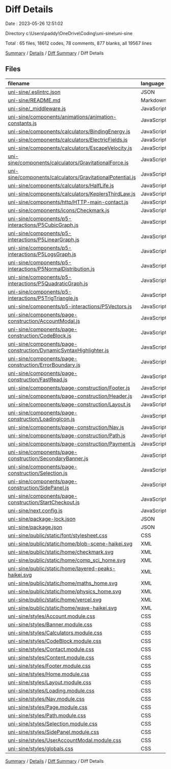 # Diff Details

Date : 2023-05-26 12:51:02

Directory c:\\Users\\paddy\\OneDrive\\Coding\\uni-sine\\uni-sine

Total : 65 files,  18612 codes, 78 comments, 877 blanks, all 19567 lines

[Summary](results.md) / [Details](details.md) / [Diff Summary](diff.md) / Diff Details

## Files
| filename | language | code | comment | blank | total |
| :--- | :--- | ---: | ---: | ---: | ---: |
| [uni-sine/.eslintrc.json](/uni-sine/.eslintrc.json) | JSON | 3 | 0 | 1 | 4 |
| [uni-sine/README.md](/uni-sine/README.md) | Markdown | 20 | 0 | 15 | 35 |
| [uni-sine/_middleware.js](/uni-sine/_middleware.js) | JavaScript | 0 | 7 | 2 | 9 |
| [uni-sine/components/animations/animation-constants.js](/uni-sine/components/animations/animation-constants.js) | JavaScript | 0 | 0 | 1 | 1 |
| [uni-sine/components/calculators/BindingEnergy.js](/uni-sine/components/calculators/BindingEnergy.js) | JavaScript | 191 | 0 | 8 | 199 |
| [uni-sine/components/calculators/ElectricFields.js](/uni-sine/components/calculators/ElectricFields.js) | JavaScript | 164 | 0 | 15 | 179 |
| [uni-sine/components/calculators/EscapeVelocity.js](/uni-sine/components/calculators/EscapeVelocity.js) | JavaScript | 63 | 0 | 9 | 72 |
| [uni-sine/components/calculators/GravitationalForce.js](/uni-sine/components/calculators/GravitationalForce.js) | JavaScript | 77 | 0 | 16 | 93 |
| [uni-sine/components/calculators/GravitationalPotential.js](/uni-sine/components/calculators/GravitationalPotential.js) | JavaScript | 121 | 0 | 10 | 131 |
| [uni-sine/components/calculators/HalfLife.js](/uni-sine/components/calculators/HalfLife.js) | JavaScript | 149 | 0 | 22 | 171 |
| [uni-sine/components/calculators/KeplersThirdLaw.js](/uni-sine/components/calculators/KeplersThirdLaw.js) | JavaScript | 132 | 0 | 19 | 151 |
| [uni-sine/components/http/HTTP-main-contact.js](/uni-sine/components/http/HTTP-main-contact.js) | JavaScript | 75 | 0 | 12 | 87 |
| [uni-sine/components/icons/Checkmark.js](/uni-sine/components/icons/Checkmark.js) | JavaScript | 30 | 0 | 3 | 33 |
| [uni-sine/components/p5-interactions/P5CubicGraph.js](/uni-sine/components/p5-interactions/P5CubicGraph.js) | JavaScript | 253 | 4 | 25 | 282 |
| [uni-sine/components/p5-interactions/P5LinearGraph.js](/uni-sine/components/p5-interactions/P5LinearGraph.js) | JavaScript | 132 | 5 | 36 | 173 |
| [uni-sine/components/p5-interactions/P5LogsGraph.js](/uni-sine/components/p5-interactions/P5LogsGraph.js) | JavaScript | 150 | 7 | 35 | 192 |
| [uni-sine/components/p5-interactions/P5NormalDistribution.js](/uni-sine/components/p5-interactions/P5NormalDistribution.js) | JavaScript | 142 | 7 | 48 | 197 |
| [uni-sine/components/p5-interactions/P5QuadraticGraph.js](/uni-sine/components/p5-interactions/P5QuadraticGraph.js) | JavaScript | 141 | 8 | 42 | 191 |
| [uni-sine/components/p5-interactions/P5TrigTriangle.js](/uni-sine/components/p5-interactions/P5TrigTriangle.js) | JavaScript | 269 | 3 | 66 | 338 |
| [uni-sine/components/p5-interactions/P5Vectors.js](/uni-sine/components/p5-interactions/P5Vectors.js) | JavaScript | 219 | 4 | 48 | 271 |
| [uni-sine/components/page-construction/AccountModal.js](/uni-sine/components/page-construction/AccountModal.js) | JavaScript | 157 | 2 | 19 | 178 |
| [uni-sine/components/page-construction/CodeBlock.js](/uni-sine/components/page-construction/CodeBlock.js) | JavaScript | 42 | 0 | 5 | 47 |
| [uni-sine/components/page-construction/DynamicSyntaxHighlighter.js](/uni-sine/components/page-construction/DynamicSyntaxHighlighter.js) | JavaScript | 10 | 1 | 2 | 13 |
| [uni-sine/components/page-construction/ErrorBoundary.js](/uni-sine/components/page-construction/ErrorBoundary.js) | JavaScript | 30 | 1 | 2 | 33 |
| [uni-sine/components/page-construction/FastRead.js](/uni-sine/components/page-construction/FastRead.js) | JavaScript | 65 | 2 | 15 | 82 |
| [uni-sine/components/page-construction/Footer.js](/uni-sine/components/page-construction/Footer.js) | JavaScript | 20 | 0 | 1 | 21 |
| [uni-sine/components/page-construction/Header.js](/uni-sine/components/page-construction/Header.js) | JavaScript | 44 | 0 | 8 | 52 |
| [uni-sine/components/page-construction/Layout.js](/uni-sine/components/page-construction/Layout.js) | JavaScript | 19 | 0 | 2 | 21 |
| [uni-sine/components/page-construction/LoadingIcon.js](/uni-sine/components/page-construction/LoadingIcon.js) | JavaScript | 8 | 0 | 1 | 9 |
| [uni-sine/components/page-construction/Nav.js](/uni-sine/components/page-construction/Nav.js) | JavaScript | 13 | 0 | 2 | 15 |
| [uni-sine/components/page-construction/Path.js](/uni-sine/components/page-construction/Path.js) | JavaScript | 28 | 0 | 8 | 36 |
| [uni-sine/components/page-construction/Payment.js](/uni-sine/components/page-construction/Payment.js) | JavaScript | 11 | 0 | 3 | 14 |
| [uni-sine/components/page-construction/SecondaryBanner.js](/uni-sine/components/page-construction/SecondaryBanner.js) | JavaScript | 44 | 0 | 10 | 54 |
| [uni-sine/components/page-construction/Selection.js](/uni-sine/components/page-construction/Selection.js) | JavaScript | 12 | 0 | 2 | 14 |
| [uni-sine/components/page-construction/SidePanel.js](/uni-sine/components/page-construction/SidePanel.js) | JavaScript | 110 | 0 | 9 | 119 |
| [uni-sine/components/page-construction/StartCheckout.js](/uni-sine/components/page-construction/StartCheckout.js) | JavaScript | 31 | 0 | 5 | 36 |
| [uni-sine/next.config.js](/uni-sine/next.config.js) | JavaScript | 28 | 3 | 4 | 35 |
| [uni-sine/package-lock.json](/uni-sine/package-lock.json) | JSON | 13,394 | 0 | 1 | 13,395 |
| [uni-sine/package.json](/uni-sine/package.json) | JSON | 39 | 0 | 1 | 40 |
| [uni-sine/public/static/font/stylesheet.css](/uni-sine/public/static/font/stylesheet.css) | CSS | 176 | 0 | 17 | 193 |
| [uni-sine/public/static/home/blob-scene-haikei.svg](/uni-sine/public/static/home/blob-scene-haikei.svg) | XML | 1 | 0 | 0 | 1 |
| [uni-sine/public/static/home/checkmark.svg](/uni-sine/public/static/home/checkmark.svg) | XML | 1 | 0 | 0 | 1 |
| [uni-sine/public/static/home/comp_sci_home.svg](/uni-sine/public/static/home/comp_sci_home.svg) | XML | 15 | 0 | 1 | 16 |
| [uni-sine/public/static/home/layered-peaks-haikei.svg](/uni-sine/public/static/home/layered-peaks-haikei.svg) | XML | 1 | 0 | 0 | 1 |
| [uni-sine/public/static/home/maths_home.svg](/uni-sine/public/static/home/maths_home.svg) | XML | 16 | 0 | 1 | 17 |
| [uni-sine/public/static/home/physics_home.svg](/uni-sine/public/static/home/physics_home.svg) | XML | 8 | 0 | 1 | 9 |
| [uni-sine/public/static/home/vercel.svg](/uni-sine/public/static/home/vercel.svg) | XML | 4 | 0 | 0 | 4 |
| [uni-sine/public/static/home/wave-haikei.svg](/uni-sine/public/static/home/wave-haikei.svg) | XML | 1 | 0 | 0 | 1 |
| [uni-sine/styles/Account.module.css](/uni-sine/styles/Account.module.css) | CSS | 33 | 0 | 7 | 40 |
| [uni-sine/styles/Banner.module.css](/uni-sine/styles/Banner.module.css) | CSS | 54 | 0 | 11 | 65 |
| [uni-sine/styles/Calculators.module.css](/uni-sine/styles/Calculators.module.css) | CSS | 229 | 0 | 35 | 264 |
| [uni-sine/styles/CodeBlock.module.css](/uni-sine/styles/CodeBlock.module.css) | CSS | 17 | 0 | 1 | 18 |
| [uni-sine/styles/Contact.module.css](/uni-sine/styles/Contact.module.css) | CSS | 150 | 1 | 29 | 180 |
| [uni-sine/styles/Content.module.css](/uni-sine/styles/Content.module.css) | CSS | 64 | 1 | 12 | 77 |
| [uni-sine/styles/Footer.module.css](/uni-sine/styles/Footer.module.css) | CSS | 34 | 0 | 7 | 41 |
| [uni-sine/styles/Home.module.css](/uni-sine/styles/Home.module.css) | CSS | 597 | 0 | 108 | 705 |
| [uni-sine/styles/Layout.module.css](/uni-sine/styles/Layout.module.css) | CSS | 11 | 1 | 3 | 15 |
| [uni-sine/styles/Loading.module.css](/uni-sine/styles/Loading.module.css) | CSS | 90 | 0 | 4 | 94 |
| [uni-sine/styles/Nav.module.css](/uni-sine/styles/Nav.module.css) | CSS | 22 | 0 | 4 | 26 |
| [uni-sine/styles/Page.module.css](/uni-sine/styles/Page.module.css) | CSS | 184 | 0 | 38 | 222 |
| [uni-sine/styles/Path.module.css](/uni-sine/styles/Path.module.css) | CSS | 45 | 18 | 10 | 73 |
| [uni-sine/styles/Selection.module.css](/uni-sine/styles/Selection.module.css) | CSS | 32 | 0 | 5 | 37 |
| [uni-sine/styles/SidePanel.module.css](/uni-sine/styles/SidePanel.module.css) | CSS | 93 | 0 | 14 | 107 |
| [uni-sine/styles/UserAccountModal.module.css](/uni-sine/styles/UserAccountModal.module.css) | CSS | 94 | 3 | 12 | 109 |
| [uni-sine/styles/globals.css](/uni-sine/styles/globals.css) | CSS | 204 | 0 | 24 | 228 |

[Summary](results.md) / [Details](details.md) / [Diff Summary](diff.md) / Diff Details